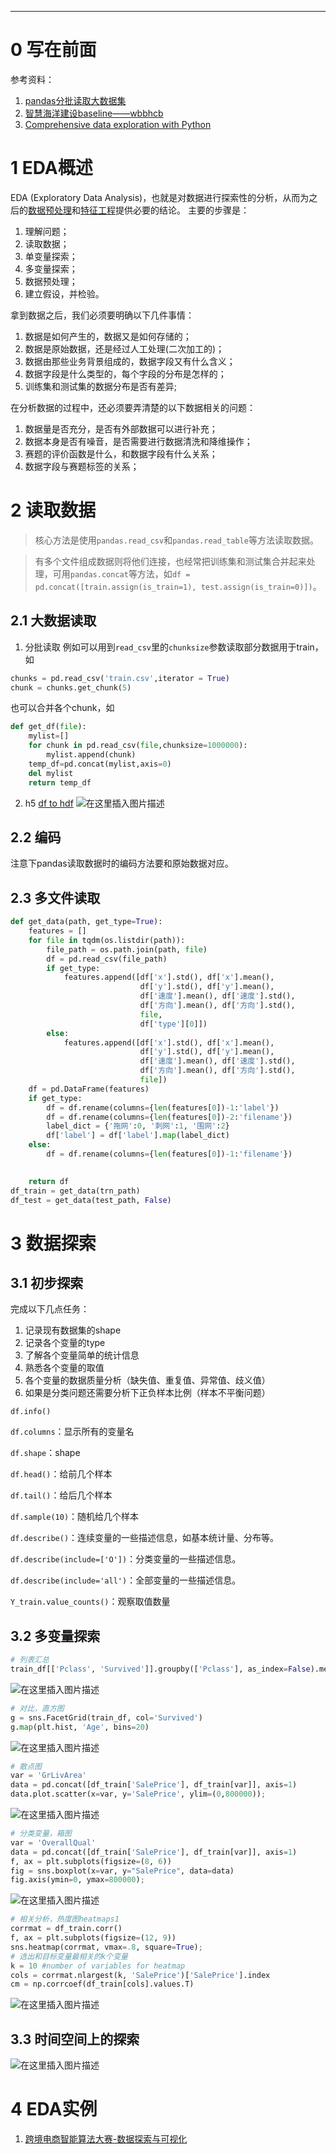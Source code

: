 ***
# 0 写在前面
参考资料：
1. [pandas分批读取大数据集](https://blog.csdn.net/htbeker/article/details/86542412)
2. [智慧海洋建设baseline——wbbhcb](https://github.com/wbbhcb/zhhyjs_baseline)
3. [Comprehensive data exploration with Python](https://www.kaggle.com/pmarcelino/comprehensive-data-exploration-with-python)
# 1 EDA概述
EDA (Exploratory Data Analysis)，也就是对数据进行探索性的分析，从而为之后的[数据预处理](https://blog.csdn.net/weixin_42297855/article/details/97629534)和[特征工程](https://blog.csdn.net/weixin_42297855/article/details/97505444)提供必要的结论。
主要的步骤是：
1. 理解问题；
2. 读取数据；
3. 单变量探索；
4. 多变量探索；
5. 数据预处理；
6. 建立假设，并检验。

拿到数据之后，我们必须要明确以下几件事情：

1. 数据是如何产生的，数据又是如何存储的；
2. 数据是原始数据，还是经过人工处理(二次加工的)；
3. 数据由那些业务背景组成的，数据字段又有什么含义；
4. 数据字段是什么类型的，每个字段的分布是怎样的；
5. 训练集和测试集的数据分布是否有差异;

在分析数据的过程中，还必须要弄清楚的以下数据相关的问题：

1. 数据量是否充分，是否有外部数据可以进行补充；
2. 数据本身是否有噪音，是否需要进行数据清洗和降维操作；
3. 赛题的评价函数是什么，和数据字段有什么关系；
4. 数据字段与赛题标签的关系；
# 2 读取数据
>核心方法是使用`pandas.read_csv`和`pandas.read_table`等方法读取数据。

>有多个文件组成数据则将他们连接，也经常把训练集和测试集合并起来处理，可用`pandas.concat`等方法，如`df = pd.concat([train.assign(is_train=1), test.assign(is_train=0)])`。


## 2.1 大数据读取
1. 分批读取
例如可以用到`read_csv`里的`chunksize`参数读取部分数据用于train，如
```py
chunks = pd.read_csv('train.csv',iterator = True)
chunk = chunks.get_chunk(5)
```
也可以合并各个chunk，如
```py
def get_df(file):
	mylist=[]
	for chunk in pd.read_csv(file,chunksize=1000000):
		mylist.append(chunk)
	temp_df=pd.concat(mylist,axis=0)
	del mylist
	return temp_df
```
2. h5
[df to hdf](https://pandas.pydata.org/pandas-docs/stable/reference/api/pandas.DataFrame.to_hdf.html)
![在这里插入图片描述](https://img-blog.csdnimg.cn/20200107123430241.png?x-oss-process=image/watermark,type_ZmFuZ3poZW5naGVpdGk,shadow_10,text_aHR0cHM6Ly9ibG9nLmNzZG4ubmV0L3dlaXhpbl80MjI5Nzg1NQ==,size_16,color_FFFFFF,t_70)
## 2.2 编码
注意下pandas读取数据时的编码方法要和原始数据对应。

## 2.3 多文件读取
```py
def get_data(path, get_type=True):
    features = []
    for file in tqdm(os.listdir(path)):
        file_path = os.path.join(path, file)
        df = pd.read_csv(file_path)
        if get_type:
            features.append([df['x'].std(), df['x'].mean(),
                             df['y'].std(), df['y'].mean(),
                             df['速度'].mean(), df['速度'].std(), 
                             df['方向'].mean(), df['方向'].std(),
                             file,
                             df['type'][0]])
        else:
            features.append([df['x'].std(), df['x'].mean(),
                             df['y'].std(), df['y'].mean(),
                             df['速度'].mean(), df['速度'].std(), 
                             df['方向'].mean(), df['方向'].std(),
                             file])
    df = pd.DataFrame(features)
    if get_type:
        df = df.rename(columns={len(features[0])-1:'label'})
        df = df.rename(columns={len(features[0])-2:'filename'})
        label_dict = {'拖网':0, '刺网':1, '围网':2}
        df['label'] = df['label'].map(label_dict)
    else:
        df = df.rename(columns={len(features[0])-1:'filename'})
    

    return df
df_train = get_data(trn_path)
df_test = get_data(test_path, False)
```
#  3 数据探索
## 3.1 初步探索
完成以下几点任务：
1. 记录现有数据集的shape
2. 记录各个变量的type
3. 了解各个变量简单的统计信息
4. 熟悉各个变量的取值
5. 各个变量的数据质量分析（缺失值、重复值、异常值、歧义值）
6. 如果是分类问题还需要分析下正负样本比例（样本不平衡问题）

`df.info()`

`df.columns`：显示所有的变量名

`df.shape`：shape

`df.head()`：给前几个样本

`df.tail()`：给后几个样本

`df.sample(10)`：随机给几个样本

`df.describe()`：连续变量的一些描述信息，如基本统计量、分布等。

`df.describe(include=['O'])`：分类变量的一些描述信息。

`df.describe(include='all')`：全部变量的一些描述信息。

`Y_train.value_counts()`：观察取值数量

## 3.2 多变量探索
```py
# 列表汇总
train_df[['Pclass', 'Survived']].groupby(['Pclass'], as_index=False).mean().sort_values(by='Survived', ascending=False)
```
![在这里插入图片描述](https://img-blog.csdnimg.cn/20190922221630446.png?x-oss-process=image/watermark,type_ZmFuZ3poZW5naGVpdGk,shadow_10,text_aHR0cHM6Ly9ibG9nLmNzZG4ubmV0L3dlaXhpbl80MjI5Nzg1NQ==,size_16,color_FFFFFF,t_70)
```py
# 对比，直方图
g = sns.FacetGrid(train_df, col='Survived')
g.map(plt.hist, 'Age', bins=20)
```
![在这里插入图片描述](https://img-blog.csdnimg.cn/2019092422214917.png?x-oss-process=image/watermark,type_ZmFuZ3poZW5naGVpdGk,shadow_10,text_aHR0cHM6Ly9ibG9nLmNzZG4ubmV0L3dlaXhpbl80MjI5Nzg1NQ==,size_16,color_FFFFFF,t_70)
```py
# 散点图
var = 'GrLivArea'
data = pd.concat([df_train['SalePrice'], df_train[var]], axis=1)
data.plot.scatter(x=var, y='SalePrice', ylim=(0,800000));
```
![在这里插入图片描述](https://img-blog.csdnimg.cn/20191209204304426.png?x-oss-process=image/watermark,type_ZmFuZ3poZW5naGVpdGk,shadow_10,text_aHR0cHM6Ly9ibG9nLmNzZG4ubmV0L3dlaXhpbl80MjI5Nzg1NQ==,size_16,color_FFFFFF,t_70)
```py
# 分类变量，箱图
var = 'OverallQual'
data = pd.concat([df_train['SalePrice'], df_train[var]], axis=1)
f, ax = plt.subplots(figsize=(8, 6))
fig = sns.boxplot(x=var, y="SalePrice", data=data)
fig.axis(ymin=0, ymax=800000);
```
![在这里插入图片描述](https://img-blog.csdnimg.cn/20191209204250397.png?x-oss-process=image/watermark,type_ZmFuZ3poZW5naGVpdGk,shadow_10,text_aHR0cHM6Ly9ibG9nLmNzZG4ubmV0L3dlaXhpbl80MjI5Nzg1NQ==,size_16,color_FFFFFF,t_70)
```py
# 相关分析，热度图heatmaps1
corrmat = df_train.corr()
f, ax = plt.subplots(figsize=(12, 9))
sns.heatmap(corrmat, vmax=.8, square=True);
# 选出和目标变量最相关的k个变量
k = 10 #number of variables for heatmap
cols = corrmat.nlargest(k, 'SalePrice')['SalePrice'].index
cm = np.corrcoef(df_train[cols].values.T)
```

![在这里插入图片描述](https://img-blog.csdnimg.cn/20191209205930847.png?x-oss-process=image/watermark,type_ZmFuZ3poZW5naGVpdGk,shadow_10,text_aHR0cHM6Ly9ibG9nLmNzZG4ubmV0L3dlaXhpbl80MjI5Nzg1NQ==,size_16,color_FFFFFF,t_70)

## 3.3 时间空间上的探索
![在这里插入图片描述](https://img-blog.csdnimg.cn/20200424223627828.png?x-oss-process=image/watermark,type_ZmFuZ3poZW5naGVpdGk,shadow_10,text_aHR0cHM6Ly9ibG9nLmNzZG4ubmV0L3dlaXhpbl80MjI5Nzg1NQ==,size_16,color_FFFFFF,t_70)

# 4 EDA实例
1. [跨境电商智能算法大赛-数据探索与可视化](https://tianchi.aliyun.com/notebook-ai/detail?spm=5176.12586969.1002.15.7404238aQacdS0&postId=66312)
